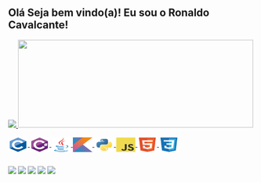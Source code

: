 ## Olá Seja bem vindo(a)! Eu sou o Ronaldo Cavalcante!

<div>
  <a href="https://github.com/ronaldo-cavalcante">
  <img height="180em" src="https://github-readme-stats.vercel.app/api?username=ronaldo-cavalcante&amp;show_icons=true&amp;theme=vue-dark&amp;include_all_commits=true&amp;count_private=true" style="max-width:100%;">
  <img height="180em" width="480em" src="https://github-readme-stats.vercel.app/api/top-langs/?username=ronaldo-cavalcante&amp;layout=compact&amp;langs_count=7&amp;theme=vue-dark" style="max-width:100%;">  
  </a></div><a href="https://github.com/ronaldo-cavalcante">
<div><br>
   <img align="center" alt="Ronaldo-C" height="30" width="40" src="https://raw.githubusercontent.com/devicons/devicon/master/icons/c/c-original.svg" style="max-width:100%;">
   <img align="center" alt="Ronaldo-Csharp" height="30" width="40" src="https://raw.githubusercontent.com/devicons/devicon/master/icons/csharp/csharp-original.svg" style="max-width:100%;">
   <img align="center" alt="Ronaldo-Jv" height="30" width="40" src="https://raw.githubusercontent.com/devicons/devicon/master/icons/java/java-original.svg" style="max-width:100%;">
   <img align="center" alt="Ronaldo-Kt" height="30" width="40" src="https://raw.githubusercontent.com/devicons/devicon/master/icons/kotlin/kotlin-original.svg" style="max-width:100%;">
   <img align="center" alt="Ronaldo-Python" height="30" width="40" src="https://raw.githubusercontent.com/devicons/devicon/master/icons/python/python-original.svg" style="max-width:100%;"> 
  <img align="center" alt="Ronaldo-js" height="30" width="40" src="https://raw.githubusercontent.com/devicons/devicon/master/icons/javascript/javascript-original.svg" style="max-width:100%;">
   <img align="center" alt="Ronaldo-HTML" height="30" width="40" src="https://raw.githubusercontent.com/devicons/devicon/master/icons/html5/html5-original.svg" style="max-width:100%;">
  <img align="center" alt="Ronaldo-CSS" height="30" width="40" src="https://raw.githubusercontent.com/devicons/devicon/master/icons/css3/css3-original.svg" style="max-width:100%;">
  <h2></h2>
  </a><div><a href="https://github.com/ronaldo-cavalcante"> 
  </a><a href="https://www.youtube.com/channel/" rel="nofollow"><img src="https://img.shields.io/badge/YouTube-FF0000?style=for-the-badge&amp;logo=youtube&amp;logoColor=white" style="max-width:100%;"></a>
  <a href="https://www.linkedin.com/in/ronaldo-cavalcante" rel="nofollow"><img src="https://img.shields.io/badge/-LinkedIn-%230077B5?style=for-the-badge&amp;logo=linkedin&amp;logoColor=white" style="max-width:100%;"></a>  
  <a href="https://discord.gg/" rel="nofollow"><img src="https://img.shields.io/badge/Discord-7289DA?style=for-the-badge&amp;logo=discord&amp;logoColor=white" style="max-width:100%;"></a> 
   <a href="https://instagram.com/ronaldo-cavalcante" rel="nofollow"><img src="https://img.shields.io/badge/-Instagram-%23E4405F?style=for-the-badge&amp;logo=instagram&amp;logoColor=white" style="max-width:100%;"></a>
  <a href="mailto:contato.ronaldocavalcante@gmail.com"><img src="https://img.shields.io/badge/-Gmail-%23333?style=for-the-badge&amp;logo=gmail&amp;logoColor=white" style="max-width:100%;"></a> 
<p><a target="_blank" rel="noopener noreferrer" href="https://github.com/ronaldo-cavalcante/ronaldo-cavalcante/blob/output/github-contribution-grid-snake.svg"><img 
</div>
 
